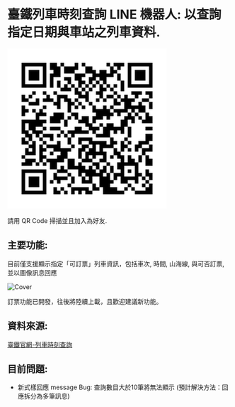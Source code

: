 # 臺鐵列車時刻查詢 LINE 機器人: 以查詢指定日期與車站之列車資料.

![](images/QR.png)

請用 QR Code 掃描並且加入為好友.

## 主要功能:

目前僅支援顯示指定「可訂票」列車資訊，包括車次, 時間, 山海線, 與可否訂票, 並以圖像訊息回應

<img src="images/trainbot.gif" alt="Cover" width="30%"/>

訂票功能已開發，往後將陸續上載，且歡迎建議新功能。

## 資料來源:

[臺鐵官網-列車時刻查詢](https://tip.railway.gov.tw/tra-tip-web/tip/tip001/tip112/gobytime)

## 目前問題:
- 新式樣回應 message Bug: 查詢數目大於10筆將無法顯示 (預計解決方法：回應拆分為多筆訊息)
